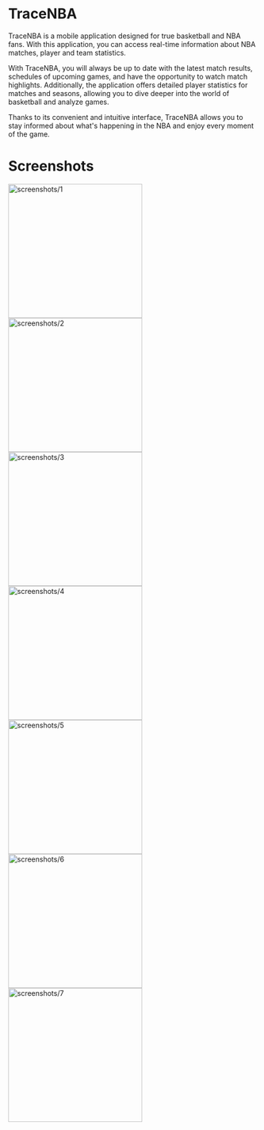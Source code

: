 # TraceNBA

TraceNBA is a mobile application designed for true basketball and NBA fans. With this application, you can access real-time information about NBA matches, player and team statistics.

With TraceNBA, you will always be up to date with the latest match results, schedules of upcoming games, and have the opportunity to watch match highlights. Additionally, the application offers detailed player statistics for matches and seasons, allowing you to dive deeper into the world of basketball and analyze games.

Thanks to its convenient and intuitive interface, TraceNBA allows you to stay informed about what's happening in the NBA and enjoy every moment of the game.

# Screenshots

<span><img src="screenshots/1.PNG" alt="screenshots/1" width="270px"></span>
<span><img src="screenshots/2.PNG" alt="screenshots/2" width="270px"></span>
<span><img src="screenshots/3.PNG" alt="screenshots/3" width="270px"></span>
<span><img src="screenshots/4.PNG" alt="screenshots/4" width="270px"></span>
<span><img src="screenshots/5.PNG" alt="screenshots/5" width="270px"></span>
<span><img src="screenshots/6.PNG" alt="screenshots/6" width="270px"></span>
<span><img src="screenshots/7.PNG" alt="screenshots/7" width="270px"></span>
